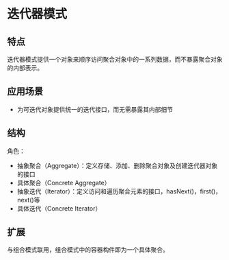 # 迭代器模式
## 特点
迭代器模式提供一个对象来顺序访问聚合对象中的一系列数据，而不暴露聚合对象的内部表示。

## 应用场景
- 为可迭代对象提供统一的迭代接口，而无需暴露其内部细节

## 结构
角色：
- 抽象聚合（Aggregate）：定义存储、添加、删除聚合对象及创建迭代器对象的接口
- 具体聚合（Concrete Aggregate）
- 抽象迭代（Iterator）：定义访问和遍历聚合元素的接口，hasNext()，first()，next()等
- 具体迭代（Concrete Iterator）

## 扩展
与组合模式联用，组合模式中的容器构件即为一个具体聚合。